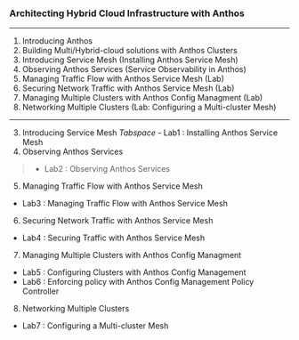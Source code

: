 ### Architecting Hybrid Cloud Infrastructure with Anthos
---
1. Introducing Anthos
2. Building Multi/Hybrid-cloud solutions with Anthos Clusters
3. Introducing Service Mesh (Installing Anthos Service Mesh)
4. Observing Anthos Services (Service Observability in Anthos)
5. Managing Traffic Flow with Anthos Service Mesh (Lab)
6. Securing Network Traffic with Anthos Service Mesh (Lab)
7. Managing Multiple Clusters with Anthos Config Managment (Lab)
8. Networking Multiple Clusters (Lab: Configuring a Multi-cluster Mesh)

---

3. Introducing Service Mesh 
  *Tabspace* - Lab1 : Installing Anthos Service Mesh
4. Observing Anthos Services 
  > - Lab2 : Observing Anthos Services
5. Managing Traffic Flow with Anthos Service Mesh
  - Lab3 : Managing Traffic Flow with Anthos Service Mesh
6. Securing Network Traffic with Anthos Service Mesh
  - Lab4 : Securing Traffic with Anthos Service Mesh
7. Managing Multiple Clusters with Anthos Config Managment
  - Lab5 : Configuring Clusters with Anthos Config Management
  - Lab6 : Enforcing policy with Anthos Config Management Policy Controller
8. Networking Multiple Clusters 
  - Lab7 : Configuring a Multi-cluster Mesh